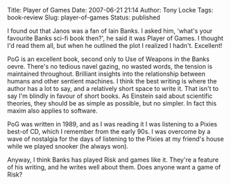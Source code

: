 Title: Player of Games
Date: 2007-06-21 21:14
Author: Tony Locke
Tags: book-review
Slug: player-of-games
Status: published

I found out that Janos was a fan of Iain Banks. I asked him, 'what's your favourite Banks sci-fi book then?', he said it was Player of Games. I thought I'd read them all, but when he outlined the plot I realized I hadn't. Excellent!  
  
PoG is an excellent book, second only to Use of Weapons in the Banks oevre. There's no tedious navel gazing, no wasted words, the tension is maintained throughout. Brilliant insights into the relationship between humans and other sentient machines. I think the best writing is where the author has a lot to say, and a relatively short space to write it. That isn't to say I'm blindly in favour of short books. As Einstein said about scientific theories, they should be as simple as possible, but no simpler. In fact this maxim also applies to software.  
  
PoG was written in 1989, and as I was reading it I was listening to a Pixies best-of CD, which I remember from the early 90s. I was overcome by a wave of nostalgia for the days of listening to the Pixies at my friend's house while we played snooker (he always won).  
  
Anyway, I think Banks has played Risk and games like it. They're a feature of his writing, and he writes well about them. Does anyone want a game of Risk?
